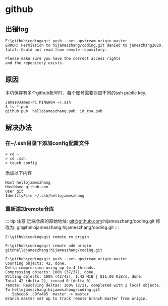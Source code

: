 # github

## 出错log
```
E:\github\coding>git push --set-upstream origin master
ERROR: Permission to hijameszhang/coding.git denied to jameszhang2020.
fatal: Could not read from remote repository.

Please make sure you have the correct access rights
and the repository exists.
```
## 原因
本机保存有多个github账号时，每个账号需要对应不同的ssh public key.
```
James@James-PC MINGW64 ~/.ssh
$ ls *.pub
github.pub  hellojameszhang.pub  id_rsa.pub

```
## 解决办法
### 在~/.ssh目录下添加config配置文件
```
> cd ~
> cd .ssh
> touch config
```
添加以下内容
```
Host hellojameszhang
HostName github.com
User git
IdentityFile ~/.ssh/hellojameszhang
```

### 重新添加remote仓库
::: tip 注意
远端仓库的原始地址: git@github.com:hijameszhang/coding.git
修改为: git@hellojameszhang:hijameszhang/coding.git
::: 

```
E:\github\coding>git remote rm origin

E:\github\coding>git remote add origin git@hellojameszhang:hijameszhang/coding.git

E:\github\coding>git push --set-upstream origin master
Counting objects: 42, done.
Delta compression using up to 4 threads.
Compressing objects: 100% (37/37), done.
Writing objects: 100% (42/42), 1.42 MiB | 811.00 KiB/s, done.
Total 42 (delta 2), reused 0 (delta 0)
remote: Resolving deltas: 100% (2/2), completed with 2 local objects.
To hellojameszhang:hijameszhang/coding.git
   5a6ceb6..c9fa485  master -> master
Branch master set up to track remote branch master from origin.
```